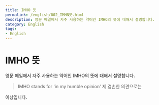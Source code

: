 ```yaml
---
title: IMHO 뜻
permalink: /english/002_IMHN뜻.html
description: 영문 메일에서 자주 사용하는 약어인 IMHO의 뜻에 대해서 설명합니다.
category: English
tags:
- English
---
```



IMHO 뜻
===


영문 메일에서 자주 사용하는 약어인 IMHO의 뜻에 대해서 설명합니다. 


> IMHO stands for 'in my humble opinion'
제 겸손한 의견으로는 


이상입니다.
